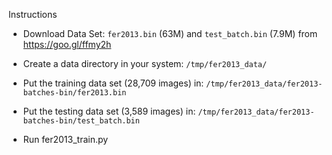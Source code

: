 Instructions

- Download Data Set: `fer2013.bin` (63M) and `test_batch.bin` (7.9M) from https://goo.gl/ffmy2h

- Create a data directory in your system: `/tmp/fer2013_data/`

- Put the training data set (28,709 images) in: `/tmp/fer2013_data/fer2013-batches-bin/fer2013.bin`

- Put the testing data set (3,589 images) in: `/tmp/fer2013_data/fer2013-batches-bin/test_batch.bin`

- Run fer2013_train.py
